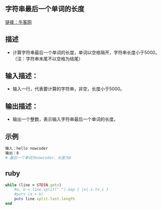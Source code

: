 ## 字符串最后一个单词的长度

[链接：牛客网](https://www.nowcoder.com/practice/8c949ea5f36f422594b306a2300315da?tpId=37&tqId=21224&rp=1&ru=/exam/oj/ta&qru=/exam/oj/ta&sourceUrl=%2Fexam%2Foj%2Fta%3FtpId%3D37&difficulty=undefined&judgeStatus=undefined&tags=&title=)

## 描述
- 计算字符串最后一个单词的长度，单词以空格隔开，字符串长度小于5000。（注：字符串末尾不以空格为结尾）
## 输入描述：
- 输入一行，代表要计算的字符串，非空，长度小于5000。

## 输出描述：
- 输出一个整数，表示输入字符串最后一个单词的长度。


## 示例
```bash
输入：hello nowcoder
输出：8
# 最后一个单词为nowcoder，长度为8

```



## ruby

```ruby 
while (line = STDIN.gets)
    #a, b = line.split(" ").map { |x| x.to_i }
    #puts (a + b)
    puts line.split.last.length
end

```